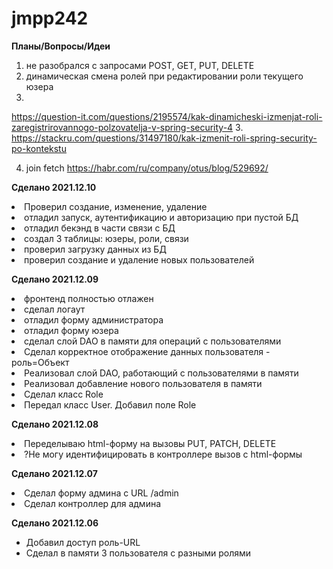 # jmpp242
**Планы/Вопросы/Идеи**

1. не разобрался с запросами POST, GET, PUT, DELETE
2. динамическая смена ролей при редактировании роли текущего юзера
3. 
https://question-it.com/questions/2195574/kak-dinamicheski-izmenjat-roli-zaregistrirovannogo-polzovatelja-v-spring-security-4
3. 
https://stackru.com/questions/31497180/kak-izmenit-roli-spring-security-po-kontekstu

4. join fetch
   https://habr.com/ru/company/otus/blog/529692/

**Сделано 2021.12.10**
<li>Проверил создание, изменение, удаление</li>
<li>отладил запуск, аутентификацию и авторизацию при пустой БД</li>
<li>отладил бекэнд в части связи с БД</li>
<li>создал 3 таблицы: юзеры, роли, связи</li>
<li>проверил загрузку данных из БД</li>
<li>проверил создание и удаление новых пользователей</li>

**Сделано 2021.12.09**
<li>фронтенд полностью отлажен</li>
<li>сделал логаут</li>
<li>отладил форму администратора</li>
<li>отладил форму юзера</li>
<li>сделал слой DAO в памяти для операций с пользователями</li>
<li>Сделал корректное отображение данных пользователя - роль=Объект</li>
<li>Реализовал слой DAO, работающий с пользователями в памяти</li>
<li>Реализовал добавление нового пользователя в памяти</li>
<li>Сделал класс Role</li>
<li>Передал класс User. Добавил поле Role</li>

**Сделано 2021.12.08**
<li>Переделываю html-форму на вызовы PUT, PATCH, DELETE</li>
<li>?Не могу идентифицировать в контроллере вызов с html-формы</li>


**Сделано 2021.12.07**
<li>Сделал форму админа с URL /admin</li>
<li>Сделал контроллер для админа</li>

**Сделано 2021.12.06**
<ul>
<li>Добавил доступ роль-URL</li>
<li>Сделал в памяти 3 пользователя с разными ролями</li>
</ul>